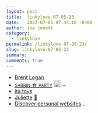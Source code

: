 ```yaml
---
layout: post
title:  linkylove 07-05-23
date:   2023-07-05 07:44:16 -0400
author: joe jenett
category:
  - linkylove 
permalink: /linkylove-07-05-23/
slug: linkylove-07-05-23
summary: 
comments: true
---
```

<ul class="linkylove">
	<li><a title="Brent Logan" href="https://brentlogan.com/">Brent Logan</a></li>
	<li><a title="sabrin.party" href="https://sabrin.party/"><small>SABRIN</small> ☆ <small>PARTY</small></a> <a title="source" href="https://webring.dinhe.net/"><img src="https://iwebthings.joejenett.com/images/left-arrow.png" alt="" width="18"></a> <span title="led to site shown below">⇾</span></li>
	<li><a title="ita.toys" href="https://ita.toys/">ita.toys</a></li>
	<li><a title="Juliette" href="https://juliette.page/">Juliette</a> <a href="https://pinboard.in/u:gbilder">📌</a></li>
	<li><a title="Discover personal websites - sizeof(cat)" href="https://sizeof.cat/post/website-discovery/">Discover personal websites</a>...</li>
</ul>

<a href="https://brid.gy/publish/mastodon"></a>